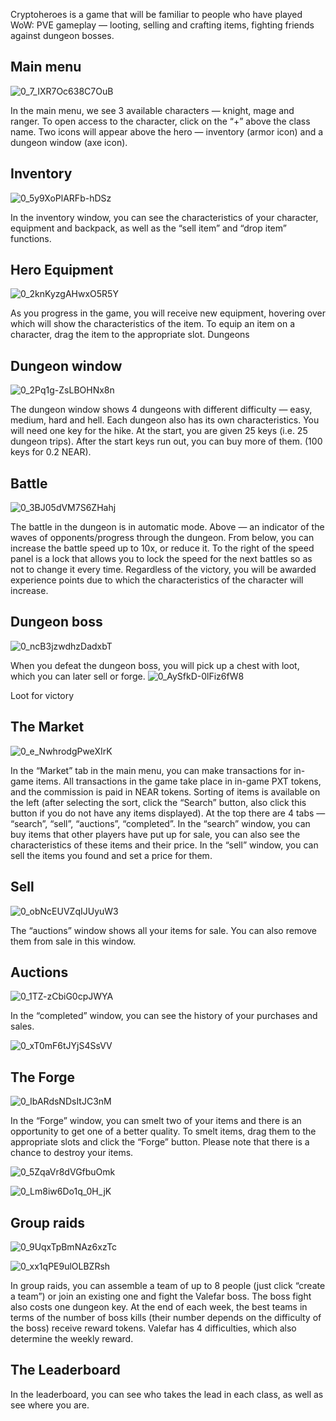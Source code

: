 Cryptoheroes is a game that will be familiar to people who have played WoW: PVE gameplay — looting, selling and crafting items, fighting friends against dungeon bosses.

## Main menu

![0_7_IXR7Oc638C7OuB](https://user-images.githubusercontent.com/87497036/152421881-4a3bef63-65b0-47c4-93fe-862b9c4fd10c.png)

In the main menu, we see 3 available characters — knight, mage and ranger. To open access to the character, click on the “+” above the class name. Two icons will appear above the hero — inventory (armor icon) and a dungeon window (axe icon).

## Inventory
![0_5y9XoPlARFb-hDSz](https://user-images.githubusercontent.com/87497036/152422178-1d2af6c1-1b1d-4cef-87f6-9e55bcf8d756.png)

In the inventory window, you can see the characteristics of your character, equipment and backpack, as well as the “sell item” and “drop item” functions.


## Hero Equipment
![0_2knKyzgAHwxO5R5Y](https://user-images.githubusercontent.com/87497036/152422329-5c95add5-7dd9-4c34-87bb-66556bda1ef5.png)

As you progress in the game, you will receive new equipment, hovering over which will show the characteristics of the item. To equip an item on a character, drag the item to the appropriate slot.
Dungeons

## Dungeon window
![0_2Pq1g-ZsLBOHNx8n](https://user-images.githubusercontent.com/87497036/152422349-df7d4aa9-5c46-4ef1-917f-40134769cee7.png)

The dungeon window shows 4 dungeons with different difficulty — easy, medium, hard and hell. Each dungeon also has its own characteristics. You will need one key for the hike. At the start, you are given 25 keys (i.e. 25 dungeon trips). After the start keys run out, you can buy more of them. (100 keys for 0.2 NEAR).

## Battle
![0_3BJ05dVM7S6ZHahj](https://user-images.githubusercontent.com/87497036/152422523-52f46420-a6d1-4ddf-9f68-da8122d500ba.png)

The battle in the dungeon is in automatic mode. Above — an indicator of the waves of opponents/progress through the dungeon. From below, you can increase the battle speed up to 10x, or reduce it. To the right of the speed panel is a lock that allows you to lock the speed for the next battles so as not to change it every time. Regardless of the victory, you will be awarded experience points due to which the characteristics of the character will increase.

## Dungeon boss
![0_ncB3jzwdhzDadxbT](https://user-images.githubusercontent.com/87497036/152422555-6a3ea70f-87fa-45c3-ab2b-a474227c1bf6.png)

When you defeat the dungeon boss, you will pick up a chest with loot, which you can later sell or forge.
![0_AySfkD-0lFiz6fW8](https://user-images.githubusercontent.com/87497036/152422570-23474edb-5f91-4f95-bca6-88fb8c87c8d1.png)

Loot for victory

## The Market
![0_e_NwhrodgPweXIrK](https://user-images.githubusercontent.com/87497036/152422599-7296e2b8-6d63-4c24-8946-667fa9778569.png)

In the “Market” tab in the main menu, you can make transactions for in-game items. All transactions in the game take place in in-game PXT tokens, and the commission is paid in NEAR tokens. Sorting of items is available on the left (after selecting the sort, click the “Search” button, also click this button if you do not have any items displayed). At the top there are 4 tabs — “search”, “sell”, “auctions”, “completed”.
In the “search” window, you can buy items that other players have put up for sale, you can also see the characteristics of these items and their price.
In the “sell” window, you can sell the items you found and set a price for them.

## Sell
![0_obNcEUVZqIJUyuW3](https://user-images.githubusercontent.com/87497036/152422618-ad1d0a47-15bb-45f7-8908-b86693988dd8.png)

The “auctions” window shows all your items for sale. You can also remove them from sale in this window.

## Auctions
![0_1TZ-zCbiG0cpJWYA](https://user-images.githubusercontent.com/87497036/152422623-0be04c86-07c7-4fd6-8775-146549ff7881.png)

In the “completed” window, you can see the history of your purchases and sales.

![0_xT0mF6tJYjS4SsVV](https://user-images.githubusercontent.com/87497036/152422649-a756dee9-672b-4e12-afad-d215cc3197bd.png)



## The Forge
![0_IbARdsNDsItJC3nM](https://user-images.githubusercontent.com/87497036/152422715-b45c5b44-6021-4b77-a2b6-6261e8bcb073.png)

In the “Forge” window, you can smelt two of your items and there is an opportunity to get one of a better quality. To smelt items, drag them to the appropriate slots and click the “Forge” button. Please note that there is a chance to destroy your items.

![0_5ZqaVr8dVGfbuOmk](https://user-images.githubusercontent.com/87497036/152422744-863e89d6-8fb9-4de5-bc76-ba4525e10f03.png)

![0_Lm8iw6Do1q_0H_jK](https://user-images.githubusercontent.com/87497036/152422749-5960ebb0-5c42-4ad2-a29f-6a854aa9b739.png)


## Group raids
![0_9UqxTpBmNAz6xzTc](https://user-images.githubusercontent.com/87497036/152422771-7b8f2ec5-751a-474f-8e10-b4c1dcdbf241.png)

![0_xx1qPE9ulOLBZRsh](https://user-images.githubusercontent.com/87497036/152422781-6f6ada06-1121-41f1-9de1-f85b5cca8328.png)

In group raids, you can assemble a team of up to 8 people (just click “create a team”) or join an existing one and fight the Valefar boss. The boss fight also costs one dungeon key. At the end of each week, the best teams in terms of the number of boss kills (their number depends on the difficulty of the boss) receive reward tokens. Valefar has 4 difficulties, which also determine the weekly reward.


## The Leaderboard
In the leaderboard, you can see who takes the lead in each class, as well as see where you are.

